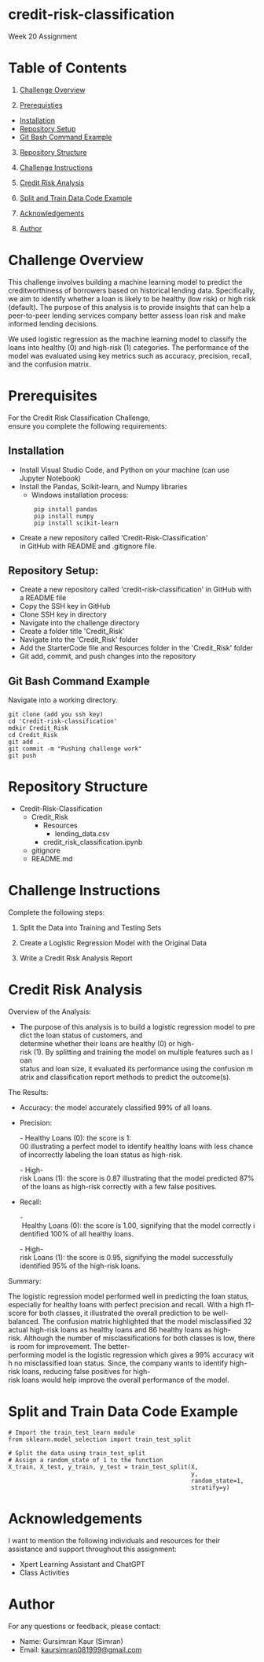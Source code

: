 # credit-risk-classification
Week 20 Assignment


# Table of Contents

1. [Challenge Overview](#challenge-overview)

2. [Prerequisties](#prerequisites)
-   [Installation](#installation)
-   [Repository Setup](#repository-setup)
-   [Git Bash Command Example](#git-bash-command-example)

3. [Repository Structure](#repository-structure)

4. [Challenge Instructions](#challenge-instructions)

5. [Credit Risk Analysis](#credit-risk-analysis)

6. [Split and Train Data Code Example](#split-and-train-data-code-example)

7. [Acknowledgements](#acknowledgements)

8. [Author](#author)


# Challenge Overview

This challenge involves building a machine learning model to predict the creditworthiness of borrowers based on historical lending data. Specifically, we aim to identify whether a loan is likely to be healthy (low risk) or high risk (default). The purpose of this analysis is to provide insights that can help a peer-to-peer lending services company better assess loan risk and make informed lending decisions.

We used logistic regression as the machine learning model to classify the loans into healthy (0) and high-risk (1) categories. The performance of the model was evaluated using key metrics such as accuracy, precision, recall, and the confusion matrix.


# Prerequisites
For the Credit Risk Classification Challenge, ensure you complete the following requirements:

## Installation 
- Install Visual Studio Code, and Python on your machine (can use Jupyter Notebook)
- Install the Pandas, Scikit-learn, and Numpy libraries
  - Windows installation process:
  ``` 
      pip install pandas
      pip install numpy 
      pip install scikit-learn
   ```
- Create a new repository called 'Credit-Risk-Classification' in GitHub with README and .gitignore file.

## Repository Setup:
  - Create a new repository called 'credit-risk-classification' in GitHub with a README file
  - Copy the SSH key in GitHub
  - Clone SSH key in directory
  - Navigate into the challenge directory 
  - Create a folder title 'Credit_Risk'
  - Navigate into the 'Credit_Risk' folder
   - Add the StarterCode file and Resources folder in the 'Credit_Risk' folder 
  - Git add, commit, and push changes into the repository


## Git Bash Command Example
Navigate into a working directory. 
```
git clone (add you ssh key)
cd 'Credit-risk-classification'
mdkir Credit_Risk
cd Credit_Risk
git add .
git commit -m "Pushing challenge work"
git push 
```


# Repository Structure
- Credit-Risk-Classification
    - Credit_Risk
        - Resources 
            - lending_data.csv
        - credit_risk_classification.ipynb
    - gitignore
    - README.md


# Challenge Instructions 

Complete the following steps:

1. Split the Data into Training and Testing Sets

2. Create a Logistic Regression Model with the Original Data

3. Write a Credit Risk Analysis Report


# Credit Risk Analysis

Overview of the Analysis: 

- The purpose of this analysis is to build a logistic regression model to predict the loan status of customers, and determine whether their loans are healthy (0) or high-risk (1). By splitting and training the model on multiple features such as loan status and loan size, it evaluated its performance using the confusion matrix and classification report methods to predict the outcome(s). 

The Results:

- Accuracy: the model accurately classified 99% of all loans.

- Precision:

    - Healthy Loans (0): the score is 1: 00 illustrating a perfect model to identify healthy loans with less chance of incorrectly labeling the loan status as high-risk. 

    - High-risk Loans (1): the score is 0.87 illustrating that the model predicted 87% of the loans as high-risk correctly with a few false positives. 

- Recall: 

    - Healthy Loans (0): the score is 1.00, signifying that the model correctly identified 100% of all healthy loans. 

    - High-risk Loans (1): the score is 0.95, signifying the model successfully identified 95% of the high-risk loans.


Summary:

The logistic regression model performed well in predicting the loan status, especially for healthy loans with perfect precision and recall. With a high f1-score for both classes, it illustrated the overall prediction to be well-balanced. The confusion matrix highlighted that the model misclassified 32 actual high-risk loans as healthy loans and 86 healthy loans as high-risk. Although the number of misclassifications for both classes is low, there is room for improvement. The better-performing model is the logistic regression which gives a 99% accuracy with no misclassified loan status. Since, the company wants to identify high-risk loans, reducing false positives for high-risk loans would help improve the overall performance of the model. 


# Split and Train Data Code Example

```VS Code
# Import the train_test_learn module
from sklearn.model_selection import train_test_split

# Split the data using train_test_split
# Assign a random_state of 1 to the function
X_train, X_test, y_train, y_test = train_test_split(X,
                                                    y,
                                                    random_state=1,
                                                    stratify=y)
```


# Acknowledgements

I want to mention the following individuals and resources for their assistance and support throughout this assignment: 
- Xpert Learning Assistant and ChatGPT
- Class Activities 


# Author

For any questions or feedback, please contact:
- Name: Gursimran Kaur (Simran)
- Email: kaursimran081999@gmail.com
